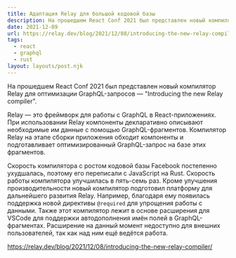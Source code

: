```yaml
---
title: Адаптация Relay для большой кодовой базы
description: На прошедшем React Conf 2021 был представлен новый компилятор Relay для оптимизации GraphQL-запросов
date: 2021-12-09
url: https://relay.dev/blog/2021/12/08/introducing-the-new-relay-compiler/
tags:
  - react 
  - graphql 
  - rust
layout: layouts/post.njk
---
```

На прошедшем React Conf 2021 был представлен новый компилятор Relay для оптимизации GraphQL-запросов — "Introducing the new Relay compiler".

Relay — это фреймворк для работы с GraphQL в React-приложениях. При использовании Relay компоненты декларативно описывают необходимые им данные с помощью GraphQL-фрагментов. Компилятор Relay на этапе сборки приложения обходит компоненты и подготавливает оптимизированный GraphQL-запрос на базе этих фрагментов.

Скорость компилятора с ростом кодовой базы Facebook постепенно ухудшалась, поэтому его переписали c JavaScript на Rust. Скорость работы компилятора улучшилась в пять-семь раз. Кроме улучшения производительности новый компилятор подготовил платформу для дальнейшего развития Relay. Например, благодаря ему появилась поддержка новой директивы `@required` для упрощения работы с данными. Также этот компилятор лежит в основе расширения для VSCode для поддержки автодополнения имён полей в GraphQL-фрагментах. Расширение на данный момент недоступно для внешних пользователей, так как над ним ещё ведётся работа.

https://relay.dev/blog/2021/12/08/introducing-the-new-relay-compiler/
